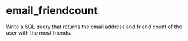 # email_friendcount
Write a SQL query that returns the email address and friend count of the user with the most friends. 
